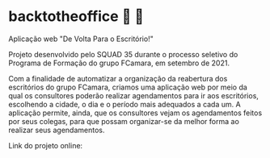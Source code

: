 # backtotheoffice :office: :tangerine:
Aplicação web "De Volta Para o Escritório!"

Projeto desenvolvido pelo SQUAD 35 durante o processo seletivo do Programa de Formação do grupo FCamara, em setembro de 2021.

Com a finalidade de automatizar a organização da reabertura dos escritórios do grupo FCamara, criamos uma aplicação web por meio da qual os consultores poderão realizar agendamentos para ir aos escritórios, escolhendo a cidade, o dia e o período mais adequados a cada um. 
A aplicação permite, ainda, que os consultores vejam os agendamentos feitos por seus colegas, para que possam organizar-se da melhor forma ao realizar seus agendamentos.

Link do projeto online: 